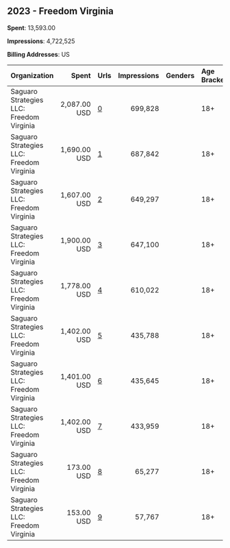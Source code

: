 ## 2023 - Freedom Virginia 
**Spent**: 13,593.00

**Impressions**: 4,722,525

**Billing Addresses**: US

|Organization|Spent|Urls|Impressions|Genders|Age Brackets|Country Codes|
|:---|---:|:---|---:|:---|:---|:---|
|Saguaro Strategies LLC: Freedom Virginia|2,087.00 USD|[0](https://www.snap.com/political-ads/asset/d2b04ec38d55b5d3bb9934cd0b01dab941443565095dcd46acff5230e354d827?mediaType=mp4)|699,828||18+|united states|
|Saguaro Strategies LLC: Freedom Virginia|1,690.00 USD|[1](https://www.snap.com/political-ads/asset/d045bc816d890526e1cfef5ca32a7e66fc25c36c4a84b70e3529914e5a9d54b0?mediaType=png)|687,842||18+|united states|
|Saguaro Strategies LLC: Freedom Virginia|1,607.00 USD|[2](https://www.snap.com/political-ads/asset/4a1b0adc8393b762a10611756689cc990cf1ab938a0bf79723538cc89b3d83b1?mediaType=png)|649,297||18+|united states|
|Saguaro Strategies LLC: Freedom Virginia|1,900.00 USD|[3](https://www.snap.com/political-ads/asset/85d6ffad47872ea836ddba4186b39dedaa0c74c1eb98d40c38122359f317a916?mediaType=mp4)|647,100||18+|united states|
|Saguaro Strategies LLC: Freedom Virginia|1,778.00 USD|[4](https://www.snap.com/political-ads/asset/75336f9775903c5741f029c28d00552e5be048e0a347e0e30edac9a8ab34b228?mediaType=mp4)|610,022||18+|united states|
|Saguaro Strategies LLC: Freedom Virginia|1,402.00 USD|[5](https://www.snap.com/political-ads/asset/2b32a9c5efa5669b562259eaf1abd04fccd24b994eebed65326b67a5cc05963f?mediaType=mp4)|435,788||18+|united states|
|Saguaro Strategies LLC: Freedom Virginia|1,401.00 USD|[6](https://www.snap.com/political-ads/asset/358e710f89162e5700dd8bcc00e5e8c7b6fc9a8701b5edb7b07eb5ed598aa8b9?mediaType=mp4)|435,645||18+|united states|
|Saguaro Strategies LLC: Freedom Virginia|1,402.00 USD|[7](https://www.snap.com/political-ads/asset/3caaa03796a9f733edf5dd2511826d0965abc507e11c5a9265891ea8c643c692?mediaType=mp4)|433,959||18+|united states|
|Saguaro Strategies LLC: Freedom Virginia|173.00 USD|[8](https://www.snap.com/political-ads/asset/8bd287184c00f74ccd6061b311a0bb44d2f00f220b7a8097b2b3908804891c06?mediaType=png)|65,277||18+|united states|
|Saguaro Strategies LLC: Freedom Virginia|153.00 USD|[9](https://www.snap.com/political-ads/asset/c89ffed7832016f8e3985eb717128a41e48fee4eccd54592faa96340ffc4b12d?mediaType=png)|57,767||18+|united states|
